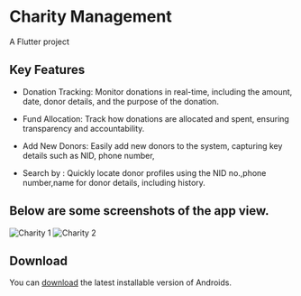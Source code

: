 # Charity Management 

A Flutter project 

## Key Features

* Donation Tracking: Monitor donations in real-time, including the amount, date, donor details, and the purpose of the donation.
* Fund Allocation: Track how donations are allocated and spent, ensuring transparency and accountability.
* Add New Donors: Easily add new donors to the system, capturing key details such as NID, phone number, 

* Search by : Quickly locate donor profiles using the NID no.,phone number,name  for donor details, including history.


## Below are some screenshots of the app view.
 

![Charity 1](https://github.com/user-attachments/assets/a06cefba-f5c5-4710-bd39-d2c5cdae3295)
![Charity 2](https://github.com/user-attachments/assets/86a2a64d-2deb-40f5-991d-f27226fdac48)

## Download

You can [download](https://github.com/sajib-mridha-nor/charity-management/) the latest installable version of Androids.

